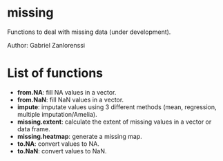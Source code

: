 # missing

Functions to deal with missing data (under development).

Author: Gabriel Zanlorenssi

# List of functions

* **from.NA**: fill NA values in a vector.
* **from.NaN**: fill NaN values in a vector.
* **impute**: imputate values using 3 different methods (mean, regression, multiple imputation/Amelia).
* **missing.extent**: calculate the extent of missing values in a vector or data frame.
* **missing.heatmap**: generate a missing map.
* **to.NA**: convert values to NA.
* **to.NaN**: convert values to NaN.




